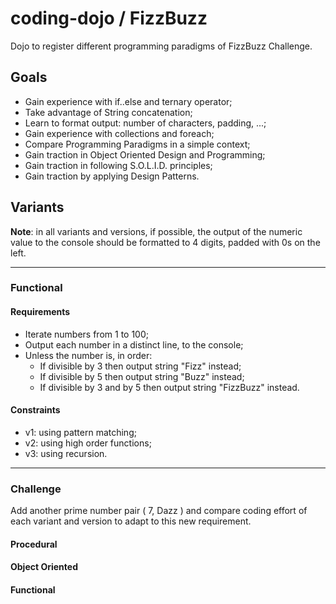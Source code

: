 coding-dojo / FizzBuzz
======================

Dojo to register different programming paradigms of FizzBuzz Challenge.

## Goals

- Gain experience with if..else and ternary operator;
- Take advantage of String concatenation;
- Learn to format output: number of characters, padding, ...;
- Gain experience with collections and foreach;
- Compare Programming Paradigms in a simple context;
- Gain traction in Object Oriented Design and Programming;
- Gain traction in following S.O.L.I.D. principles;
- Gain traction by applying Design Patterns.

## Variants

**Note**: in all variants and versions, if possible, the output of the numeric value to the console should be formatted to 4 digits, padded with 0s on the left.

----

### Functional

#### Requirements

- Iterate numbers from 1 to 100;
- Output each number in a distinct line, to the console;
- Unless the number is, in order:
  - If divisible by 3 then output string "Fizz" instead;
  - If divisible by 5 then output string "Buzz" instead;
  - If divisible by 3 and by 5 then output string "FizzBuzz" instead.

#### Constraints

- v1: using pattern matching;
- v2: using high order functions;
- v3: using recursion.

----

### Challenge

Add another prime number pair ( 7, Dazz ) and compare coding effort of each variant and version to adapt to this new requirement.

#### Procedural

#### Object Oriented

#### Functional
